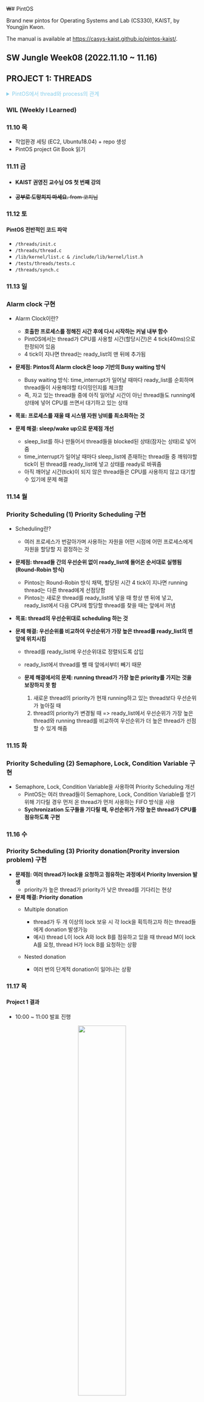 ₩# PintOS

Brand new pintos for Operating Systems and Lab (CS330), KAIST, by Youngjin Kwon.

The manual is available at https://casys-kaist.github.io/pintos-kaist/.

## SW Jungle Week08 (2022.11.10 ~ 11.16)
## PROJECT 1: THREADS 

<details><summary style="color:skyblue">PintOS에서 thread와 process의 관계</summary>
<p>
실제 OS(Operating System)에서는 하나의 process 안에 여러 개의 thread가 존재할 수 있다. 여러 개의 thread들은 같은 virtual address space를 공유한다. PintOS에서는 구현을 단순화하기 위해서 하나의 process에 하나의 thread만 있도록 구성되어 
</p>
</details>
  
### WIL (Weekly I Learned)
### 11.10 목

- 작업환경 세팅 (EC2, Ubuntu18.04) + repo 생성
- PintOS project Git Book 읽기

### 11.11 금

- #### KAIST 권영진 교수님 OS 첫 번째 강의
- ~~**공부로 도망치지 마세요.** from 코치님~~
### 11.12 토

#### PintOS 전반적인 코드 파악
- `/threads/init.c`
- `/threads/thread.c`
- `/lib/kernel/list.c & /include/lib/kernel/list.h`
- `/tests/threads/tests.c`
- `/threads/synch.c`


### 11.13 일

### Alarm clock 구현 
- Alarm Clock이란?
  - **호출한 프로세스를 정해진 시간 후에 다시 시작하는 커널 내부 함수** 
  - PintOS에서는 thread가 CPU를 사용할 시간(할당시간)은 4 tick(40ms)으로 한정되어 있음
  - 4 tick이 지나면 thread는 ready_list의 맨 뒤에 추가됨
  
- **문제점: Pintos의 Alarm clock은 loop 기반의 Busy waiting 방식**
  - Busy waiting 방식: time_interrupt가 일어날 때마다 ready_list를 순회하며 thread들이 사용해야할 타이밍인지를 체크함
  - 즉, 자고 있는 thread들 중에 아직 일어날 시간이 아닌 thread들도 running에 상태에 넣어 CPU를 쓰면서 대기하고 있는 상태
- **목표: 프로세스를 재울 때 시스템 자원 낭비를 최소화하는 것**
- **문제 해결: sleep/wake up으로 문제점 개선**
  - sleep_list를 하나 만들어서 thread들을 blocked된 상태(잠자는 상태)로 넣어줌
  - time_interrupt가 일어날 때마다 sleep_list에 존재하는 thread들 중 깨워야할 tick이 된 thread를 ready_list에 넣고 상태를 ready로 바꿔줌
  - 아직 깨어날 시간(tick)이 되지 않은 thread들은 CPU를 사용하지 않고 대기할 수 있기에 문제 해결 

### 11.14 월

### Priority Scheduling (1) Priority Scheduling 구현  
- Scheduling란? 
  - 여러 프로세스가 번갈아가며 사용하는 자원을 어떤 시점에 어떤 프로세스에게 자원을 할당할 지 결정하는 것
  
- **문제점: thread들 간의 우선순위 없이 ready_list에 들어온 순서대로 실행됨(Round-Robin 방식)**
  - Pintos는 Round-Robin 방식 채택, 할당된 시간 4 tick이 지나면 running thread는 다른 thread에게 선점당함
  - Pintos는 새로운 thread를 ready_list에 넣을 때 항상 맨 뒤에 넣고, ready_list에서 다음 CPU에 할당할 thread를 찾을 때는 앞에서 꺼냄
 
- **목표: thread의 우선순위대로 scheduling 하는 것**
- **문제 해결: 우선순위를 비교하여 우선순위가 가장 높은 thread를 ready_list의 맨 앞에 위치시킴**
  - thread를 ready_list에 우선순위대로 정렬되도록 삽입  
  - ready_list에서 thread를 뺄 때 앞에서부터 빼기 때문
 
  - **문제 해결에서의 문제: running thread가 가장 높은 priority를 가지는 것을 보장하지 못 함**
      1. 새로운 thread의 priority가 현재 running하고 있는 thread보다 우선순위가 높아질 때
      2. thread의 priority가 변경될 때
  =>  ready_list에서 우선순위가 가장 높은 thread와 running thread를 비교하여 우선순위가 더 높은 thread가 선점할 수 있게 해줌
  
### 11.15 화

### Priority Scheduling (2) Semaphore, Lock, Condition Variable 구현 
- Semaphore, Lock, Condition Variable을 사용하여 Priority Scheduling 개선
  - PintOS는 여러 thread들이 Semaphore, Lock, Condition Variable를 얻기 위해 기다릴 경우 먼저 온 thread가 먼저 사용하는 FIFO 방식을 사용
  - **Sychronization 도구들을 기다릴 때, 우선순위가 가장 높은 thread가 CPU를 점유하도록 구현** 


### 11.16 수

### Priority Scheduling (3) Priority donation(Prority inversion problem) 구현 
- **문제점: 여러 thread가 lock을 요청하고 점유하는 과정에서 Priority Inversion 발생**
  - priority가 높은 thread가 priority가 낮은 thread를 기다리는 현상
- **문제 해결: Priority donation**
  - Multiple donation
    - thread가 두 개 이상의 lock 보유 시 각 lock을 획득하고자 하는 thread들에게 donation 발생가능
    - 예시) thread L이 lock A와 lock B를 점유하고 있을 때 thread M이 lock A를 요청, thread H가 lock B를 요청하는 상황
    
  - Nested donation
    - 여러 번의 단계적 donation이 일어나는 상황

### 11.17 목
#### Project 1 결과
- 10:00 ~ 11:00 발표 진행
<p align="center"><img width="50%" src="https://user-images.githubusercontent.com/48302257/202519011-3aa9d8eb-9f14-466c-a3ac-fa41bfb67ea1.png"/></p>


## SW Jungle Week09 (2022.11.17 ~ 11.28)
## PROJECT 2: USER PROGRAMS

### WIL (Weekly I Learned)

### 11.18 금

### 11.19 토
### Argument Passing 큰 그림 그리기
<p align="center"><img width="60%" src=""/></p>

- `init.c` 
- init.c의 main 함수에서 `read_command_line()`함수를 호출하여 명령어를 읽어온다. -> argv
명령어로 들어오는 인자의 형태는 명령어와 그 명령어의 대상이다. 
- 예를 들어 인자가 1개만 들어오는 경우(args-single.ck)라면, argv는 `run 'args-single onearg'`의 형태를 가진다.
- 호출된 명령어 parse_options를 통해 option에 따라 명령어를 적절히 parsing한다.
- 명령어는 run_action 함수의 인자로 전달된다. argv안의 명령어 문자열에 있는 명령어 run은 run_task 함수를 호출한다.
- run_task 함수에서 task = argv[1]로 정해진다. 그 이유는 명령어로 들어오는 인자의 형태는 명령어와 그 명령어의 대상이다. 따라서 명령어의 대상에 해당되는 인자인 `'args-single onearg'`가 `process_create_initd`의 인자가 된다.
해당 인자는 프로그램 파일이름과 프로그램들의 인자들이 같이 위치한다. 따라서 프로그램 파일명과 인자들을 공백을 기준으로 parsing하여야 한다.

- `process.c`
- `process_create_initd()`의 인자로 입력받은 명령어의 대상(task = argv[1])이 들어온다. 해당 문자열은 thread_create의 인자로 들어가서 해당 인자를 이름으로 한 kernel 스레드를 생성한다. 해당 스레드는 생성된 이후 running thread가 되는 시점에 인자로 들어간 함수 initd를 호출한다.
- `initd()` 함수는 `process_exec()`함수를 호출한다.
- `process_exec()` 함수는 `load()`함수를 호출한다.
- load함수에서 입력받은 인자를 parsing하고 해당 커널 스레드의 인터럽트 프레임에 인자의 주소를 저장하고, 이후 실행할 명령어의 주소를 스택에 저장한다.(if->rip)
이때 filesys_open에 전달되는 file_name은 입력받은 인자를 공백으로 parsing할 때 등장하는 첫 번째 문자열이다.두 번째 문자열부터 인자가 된다.
- 파싱한 문자열을 스택에 쌓는다. 스택은 주소가 감소하면서 확장한다.(위->아래). 인자 -> 8바이트 정렬을 맞추기 위한 공백 공간 -> 파싱한 인자의 스택 주소 -> 가짜 반환 주소 순으로 저장한다.


**과정 중 헷갈렸던 부분과 알게 된 점**
1. `userprog/process.c`의 `tid_t process_create_initd (const char *file_name)`
- Q. tid를 반환하는 `thread_create` 함수에서 인자로 받은 함수가 언제 실행되는 것인가?
  - `thread_create(file_name, PRI_DEFAULT, initd, fn_copy)`를 호출하며 새로운 kernel 스레드를 생성한다. 이 kernel 스레드는 `initd()` 함수를 thread routine으로 가지는 스레드로, 생성 후 ready list에 들어간 뒤, running thread가 되는 시점에 `initd()`를 실행한다.

### 11.20 일
### Argument Passing

- **목표: 입력받은 인자를 공백을 기준으로 파싱하기**
- **문제 해결: strok_r함수를 이용하여 공백을 기준으로 파싱함.**
1. 파싱한 인자의 첫 번째 문자열은 프로그램 이름이 된다. => process_name
2. 파싱한 모든 문자열을 스택에 쌓는다. (스택의 주소를 감소시키면서)
3. 문자열을 저장하고 8byte word-align을 맞춰주기 위해 남은 공간에 null을 넣어준다.
4. 2단계에서 넣은 문자열들이 위치한 스택 주소를 넣어준다.
5. 가짜 반환 주소를 넣어준다. 함수가 호출된 이후 return 된 이후 pc가 읽을 인스트럭션 주소를 return address로 넣는다.

다만 해당 함수는 반환되지 않기 때문에 해당 return address로 이동하지 않는다. 하지만 다른 스택 프레임과 동일한 구조를 갖기 위해서 가짜 반환주소를 넣는다.

- Argument Passing은 `load()`(in userprog/process.c)내에서 구현한다.

### 11.21 월
### System Calls 
- **`thread.h` 내의 struct fild_fd 선언과 struct thread 내 멤버 추가**
```c
struct file_fd
{
	int fd;					          /* fd: 파일 식별자 */
	struct file *file;		    /* file */
	struct list_elem fd_elem; /* list 구조체의 구성원 */
};
```
- 파일을 open하게 되면 file을 open하고 이에 대응하는 fd를 갱신하여 mapping할 필요가 있음
- 이를 위해 file과 fd를 멤버변수로 갖는 file_fd 구조체를 
- open 할때는 새로운 file_fd 구조체를 만들고 file을 열고 fd를 갱신하여 저장함.
- close 할때는 close 하려는 fd에 대응하는 file을 닫고 fd를 NULL로 변경함.

```c
struct thread
{
	....
	struct list fd_list;			    /* file_fd 구조체를 저장하는 Doubley Linked List */
	int fd_count;					        /* fd를 확인하기 위한 count*/
	int exit_status;
	struct semaphore fork_sema;   /* 자식 프로세스의 fork가 완료될 때까지 기다리도록 하기 위한 세마포어 */
	struct semaphore wait_sema;   /* process가  */
	struct semaphore exit_sema;   /* e */

	struct list child_list;		    /* 자식 스레드를 보관하는 리스트 */
	struct list_elem child_elem;  /* 자식 리스트 element */
	struct file *now_file;        /* 현재 프로세스가 실행 중인 파일을 저장하기 위한 변수  */
	....
};
```
- open 된 파일을 확인하기 위한 fd를 저장하는 fd_list라는 list를 선언함. 
- fd_elem은 fd_list라는 연결 리스트에 list_elem(fd_elem)으로 삽입되어 저장됨.
- fd_count는 file을 열 때마다 갱신하기 위한 변수이다. 파일을 open할 때마다 fd_count를 1씩 증가시키고 증가된 fd_count를 fd로 할당한다. 그렇기에 open될 때마다 서로 다른 새로운 fd를 할당할 수 있게 한다.



### 11.22 화
### System Calls
- **목표: 총 14개의 구현해야할 syscall**
- 프로세스 관련 system call
  - `halt()`, `wait()`, `fork()`, `exit()`, `exec()`
- 파일 관련 system call
  - `open()`, `filesize()`, `close()`, `read()`, `write()`, `seek`(),` `tell()`, `create()`, `remove()`

- **create()와 remove()를 제외한 파일 관련 system call들은 file descriptor를 반환하거나, file descriptor를 이용해서 file에 대한 작업을 수행한다.**
- kernel은 file descriptor와 실제 file 구조체를 매핑하여 관리하며 이를 위한 도구가 바로 **fd table**이다. 

### System Calls - halt(), exit()
- `halt()`: pintos를 종료시키는 시스템 콜
  - `power_off()`함수를 사용하여 pintos를 종료시켰다.
- `exit()`: 현재 프로세스를 종료시키는 시스템 콜
  - 스레드 구조체 안에 exit_status 멤버 변수를 선언하여 인자로 받은 종료 상태를 갱신한다.

### Process Termination Message
- `exit()` 함수를 호출했거나 다른 어떤 이유들로 유저 프로세스 종료 시 프로세스 이름과 exit code를 아래와 같이 지정된 형식으로 출력한다.
  - `printf("%s: exit(%d)\n", ....);`

### 11.23 수
### System Calls - filesize(),  seek(), tell()
- `filesize()`: fd로 열려있는 파일 사이즈를 리턴해주는 시스템 콜
 - 열려져 있는 file을 관리하는 `fd_list`를 순회하면서 찾으려는 fd와 mapping된 file을 찾는다.
 - file의 크기를 byte단위로 반환하는 함수 `file_length()`를 호출한다.
- `seek()` : fd로 열려있는 파일의 (읽고 쓸 위치를 알려주는) 포인터의 위치를 변경해주는 시스템 콜
  - 열려져 있는 file을 관리하는 `fd_list`를 순회하면서 찾으려는 fd와 mapping된 file을 찾는다.
  - file의 현재 위치를 인자로 들어간 position으로 변경시켜 주는 함수 `file_seek()`를 호출한다.
- `tell()` : fd에서 읽히거나 써질 다음 바이트의 위치를 반환 
  - 열려져 있는 file을 관리하는 `fd_list`를 순회하면서 찾으려는 fd와 mapping된 file을 찾는다.
  - file의 현재 위치를 알려주는 함수 `file_tell()`를 호출한다.
- ~~ `filesize()`, `seek()`, `tell()`은 시스템 콜이 잘 동작하는지 확인할 수 있는 test case 부제로 test를 돌릴 수 있는 시스템 콜에서 호출하는 방식으로 호출됨을 확인하였다.~~

### 11.24 목
### System Calls - create(), remove()
- `create()` : 파일을 생성하는 시스템 콜
 - check_address함수를 선언하여 포인터가 가르키는 주소가 유저 영역에 존재하는지, 페이지가 할당되었는지 여부를 확인한다.
 - 파일명 인자 file이 NULL일 경우 exit(-1)을 실행하도록 한다.
 - file을 이름으로 하고 initial_size인자를 크기로 한 file을 생성하고, 성공여부를 반환하는 함수 `filesys_create()`를 호출 한다.
 - 파일이 성공적으로 생성되면 true를 아니면 false를 반환한다.
- `remove()`: 파일을 삭제하는 시스템 콜
  - check_address함수를 선언하여 포인터가 가르키는 주소가 유저 영역에 존재하는지, 페이지가 할당되었는지 여부를 확인한다.
  - file이라는 이름을 가진 파일을 삭제하고 성공여부를 반환하는 함수 `filesys_remove()`를 호출한다.
  
### 11.25 금
### System Calls - read()
- `read()` : fd를 통해 열린 파일의 데이터를 읽는 시스템 콜. 
  - fd가 0일 때는 키보드의 데이터를 읽어 버퍼에 저장하고 그 크기를 반환. -> input_getc() 활용
  - fd가 0보다 작거나 비어 있거나 1일 경우에는 read에서 유효하지 않은 fd이므로 exit(-1)
  - 파일에 동시 접근이 이뤄질 수 있으므로 이를 방지하기 위해 lock 구조체 filesys_lock을 선언하여 활용.
  - 읽은 데이터의 크기를 byte단위로 반환하는 함수, `file_read()` 함수를 호출함.


### 11.26 토
### System Calls - write()
- `write()` : write 해주는 시스템 콜 (버퍼) => (fd를 통해 열린 파일의 내용)
  - 
### Deny Write on Executables
- **문제: 실행 중인 파일에 쓰기 작업을 수행하면 예상치 못한 결과 얻을 수 있다.**
- **목표: 실행 중인 파일에 쓰기 작업을 수행하지 않도록 하는 것**
- **문제 해결: 함수 활용**
  - `file_deny_write()`: 파일을 open 할 때, 실행 파일에 대해 쓰기를 방지한다. 메모리에 파일을 load한 후에 수정하면 안 되기 때문이다. 이를 통해, file synchronization Issue를 해결할 수 있다. 
  - `file_allow_write()`: 파일의 데이터가 변경되는 것을 허락하는 함수이다. `file_close()` 함수 호출 시 해당 함수가 호출된다.

### 11.27 일
### System Calls - exec(), fork()
- `exec()` : 현재 프로세스를 인자로 주어진 이름을 갖는 실행 파일로 변경하는 시스템 콜.
  - 새로운 file을 palloc_get_page를 통해 주소를 할당한다.
  - 인자로 주어진 file_name 문자열을 strlcpy를 통해 새롭게 생성된 file 문자열에 복사한다.
  - file을 실행한다. -> `process_exec()` 호출한다.
  - process_exec()의 반환값이 -1이면 성공하지 못했다는 의미이므로 -1을 반환한다.

- `fork()` : 현재 프로세스의 복제본인 프로세스를 생성하는 시스템 콜
  - 자식 프로세스의 tid를 반환해야함 유효한 tid가 아닌 경우 0을 반환해야 함.


### 11.28 월
#### KAIST 권영진 교수님 OS 두 번째 강의

### System Calls - wait()
- `wait()` : 

### 고난과 역경의 과정이 발생했던 다수의 이유
- test case fail로 인한 fork_handler(), exit_handler(), exec_handler() 수정
- 


### 11.29 화
#### Project 2 결과
- 11:00 ~ 12:00 발표 진행